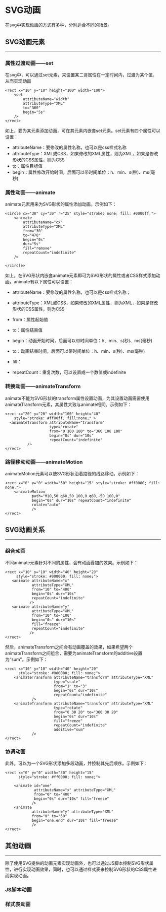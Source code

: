 # SVG动画

在svg中实现动画的方式有多种，分别适合不同的场景。

## SVG动画元素

---

### 属性过渡动画——set

在svg中，可以通过set元素，来设置某二哥属性在一定时间内，过渡为某个值，从而实现动画

```
<rect x="10" y="10" height="100" width="100">
    <set
        attributeName="width"
        attributeType="XML"
        to="300"
        begin="5s"
    />
</rect>
```

如上，要为某元素添加动画，可在其元素内嵌套set元素。set元素有四个属性可以设置：

* attributeName：要修改的属性名称，也可以是css样式名称
* attributeType：XML或CSS，如果修改的XML属性，则为XML，如果是修改形状的CSS属性，则为CSS
* to：属性目标值
* begin：属性修改开始时间，后面可以带时间单位：h、min、s\(秒\)、ms\(毫秒\)

### 属性动画——animate

animate元素用来为SVG形状的属性添加动画。示例如下：

```
<circle cx="30" cy="30" r="25" style="stroke: none; fill: #0000ff;">
    <animate
        attributeName="cx"
        attributeType="XML"
        from="30"
        to="470"
        begin="0s"
        dur="5s"
        fill="remove"
        repeatCount="indefinite"
    />

</circle>
```

如上，在SVG形状内嵌套animate元素即可为SVG形状的属性或者CSS样式添加动画，animate有以下属性可以设置：

* attributeName：要修改的属性名称，也可以是css样式名称；

* attributeType：XML或CSS，如果修改的XML属性，则为XML，如果是修改形状的CSS属性，则为CSS

* from：属性起始值
* to：属性结束值
* begin：动画开始时间，后面可以带时间单位：h、min、s\(秒\)、ms\(毫秒\)
* to：动画结束时间，后面可以带时间单位：h、min、s\(秒\)、ms\(毫秒\)
* fill：
* repeatCount：重复次数，可以设置成一个数值或indefinite



### 转换动画——animateTransform

animate不能为SVG形状的transform属性设置动画，为其设置动画需要使用animateTransform元素，其属性大致与animate相同。示例如下：

```
<rect x="20" y="20" width="100" height="40"
    style="stroke: #ff00ff; fill:none;" >
  <animateTransform attributeName="transform"
                    type="rotate"
                    from="0 100 100" to="360 100 100"
                    begin="0s" dur="10s"
                    repeatCount="indefinite"
          />
</rect>
```

### 路径移动动画——animateMotion

animateMotion元素可以使SVG形状沿着路径的线路移动。示例如下：

```
<rect x="0" y="0" width="30" height="15" style="stroke: #ff0000; fill: none;">
    <animateMotion
            path="M10,50 q60,50 100,0 q60,-50 100,0"
            begin="0s" dur="10s" repeatCount="indefinite"
            rotate="auto"
            />
</rect>
```

## SVG动画关系

---

### 组合动画

不同animate元素针对不同的属性，会有动画叠加的效果。示例如下：

```
<rect x="10" y="10" width="40" height="20"
     style="stroke: #000000; fill: none;">
   <animate attributeName="x"
            attributeType="XML"
            from="10" to="400"
            begin="0s" dur="10s"
            repeatCount="indefinite"
           />
   <animate attributeName="y"
            attributeType="XML"
            from="10" to="100"
            begin="0s" dur="10s"
            fill="freeze"
            repeatCount="indefinite"
           />
</rect>
```

然后，animateTransform之间会有动画覆盖的效果，如果希望两个animateTransform之间组合，需要为animateTransform的additive设置为“sum”。示例如下：

```
<rect x="10" y="10" width="40" height="20"
      style="stroke: #000000; fill: none;">
    <animateTransform attributeName="transform" attributeType="XML"
                      type="scale"
                      from="1" to="3"
                      begin="0s" dur="10s"
                      repeatCount="indefinite"
            />
    <animateTransform attributeName="transform" attributeType="XML"
                      type="rotate"
                      from="0 30 20" to="360 30 20"
                      begin="0s" dur="10s"
                      fill="freeze"
                      repeatCount="indefinite"
                      additive="sum"
            />
</rect>
```

### 协调动画

此外，可以为一个SVG形状添加多段动画，并控制其先后顺序。示例如下：

```
<rect x="0" y="0" width="30" height="15"
      style="stroke: #ff0000; fill: none;">

    <animate id="one"
             attributeName="x" attributeType="XML"
             from="0" to="400"
             begin="0s" dur="10s" fill="freeze"
            />
    <animate
            attributeName="y" attributeType="XML"
            from="0" to="50"
            begin="one.end" dur="10s" fill="freeze"
            />
</rect>
```

## 其他动画

---

除了使用SVG提供的动画元素实现动画外，也可以通过JS脚本控制SVG形状属性，进行实现动画效果，同时，也可以通过样式表来控制SVG形状的CSS属性进而实现动画。

### JS脚本动画

### 样式表动画



